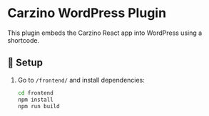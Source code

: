 # Carzino WordPress Plugin

This plugin embeds the Carzino React app into WordPress using a shortcode.

## 🚀 Setup

1. Go to `/frontend/` and install dependencies:
   ```bash
   cd frontend
   npm install
   npm run build
